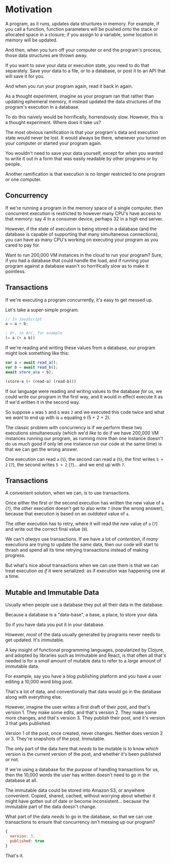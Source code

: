 # Motivation

A program, as it runs, updates data structures in memory.  For
example, if you call a function, function parameters will be pushed
onto the stack or allocated space in a closure; if you assign to a
variable, some location in memory will be updated.

And then, when you turn off your computer or end the program's
process, those data structures are thrown away.

If you want to *save* your data or execution state, you need to do
that separately.  Save your data to a file, or to a database, or post
it to an API that will save it for you.

And when you run your program again, read it back in again.

As a thought experiment, imagine as your program ran that rather than
updating ephemeral memory, it instead updated the data structures of
the program's execution in a database.

To do this naively would be horrifically, horrendously slow.
However, this is a thought experiment.  Where does it take us?

The most obvious ramification is that your program's data and
execution state would never be lost.  It would always be there,
whenever you turned on your computer or started your program again.

You wouldn't need to save your data yourself, except for when you
wanted to write it out in a form that was easily readable by other
programs or by people.

Another ramification is that execution is no longer restricted to one
program or one computer.


## Concurrency

If we're running a program in the memory space of a single computer,
then concurrent execution is restricted to however many CPU's have
access to that memory: say 4 in a consumer device, perhaps 32 in a
high end server.

However, if the state of execution is being stored in a database (and
the database is capable of supporting that many simultaneous
connections), you can have as many CPU's working on executing your
program as you cared to pay for.

Want to run 200,000 VM instances in the cloud to run your program?
Sure, if you had a database that could handle the load, and if running
your program against a database wasn't so horrifically slow as to make
it pointless.


## Transactions

If we're executing a program concurrently, it's easy to get messed up.

Let's take a super-simple program.

```JavaScript
// In JavaScript
a = a + b;
```

```Scheme
; Or, in Arc, for example
(= a (+ a b))
```

If we're reading and writing these values from a database, our program
might look something like this:

```JavaScript
var a = await read_a();
var b = await read_b();
await store_a(a + b);
```

```Scheme
(store-a (+ (read-a) (read-b)))
```

If our language were reading and writing values to the database
*for* us, we could write our program in the first way, and it would in
effect execute it as if we'd written it in the second way.

So suppose `a` was `5` and `b` was `2` and we executed this code
twice and what we *want* to end up with is `a` equaling `9` (5 + 2 +
2).

The classic problem with concurrency is if we perform these two
executions simultaneously (which we'd _like_ to do if we have 200,000
VM instances running our program, as running more than one instance
doesn't do us much good if only let one instance run our code at the
same time) is that we can get the wrong answer.

One execution can read `a` (`5`), the second can read a (`5`), the
first writes `5 + 2` (`7`), the second writes `5 + 2` (`7`)... and we
end up with `7`.


## Transactions

A convenient solution, when we can, is to use transactions.

Once either the first or the second execution has written the new
value of `a` (`7`), the *other* execution doesn't get to also write
`7` (now the wrong answer), because that execution is based on an
*outdated* value of `a`.

The other execution has to retry, where it will read the *new* value
of `a` (`7`) and write out the correct final value (`9`).

We can't *always* use transactions.  If we have a lot of *contention*,
if *many* executions are trying to update the *same* data, then our
code will start to thrash and spend all its time retrying transactions
instead of making progress.

But what's nice about transactions when we can use them is that we can
treat execution *as if* it were serialized: as if execution was
happening one at a time.


## Mutable and Immutable Data

Usually when people use a database they put all their data in the
database.

Because a database is a "data-base", a base, a place, to store your
data.

So if you have data you put it in your database.

However, *most* of the data usually generated by programs never needs
to get updated.  It's immutable.

A key insight of functional programming languages, popularized by
Clojure, and adopted by libraries such as Immutable and React, is that
often all that's needed is for a *small* amount of mutable data to
refer to a *large* amount of immutable data.

For example, say you have a blog publishing platform and you have a
user editing a 10,000 word blog post.

That's a lot of data, and conventionally that data would go in the
database along with everything else.

However, imagine the user writes a first draft of their post, and
that's version 1.  They make some edits, and that's version 2.  They
make some more changes, and that's version 3.  They publish their
post, and it's version 3 that gets published.

Version 1 of the post, once created, never changes.  Neither does
version 2 or 3.  They're snapshots of the post.  Immutable.

The only part of the data here that *needs* to be mutable is to know
*which* version is the *current* version of the post, and whether it's
been published or not.

If we're using a database for the *purpose* of handling transactions
for us, then the 10,000 words the user has written doesn't need to go
in the database at all.

The immutable data could be stored into Amazon S3, or anywhere
convenient.  Copied, shared, cached, without worrying about whether it
might have gotten out of date or become inconsistent... because the
immutable part of the data doesn't change.

What part of the data *needs* to go in the database, so that we can
use transactions to ensure that concurrency isn't messing up our
program?

```JavaScript
{
  version: 3,
  published: true
}
```

That's it.
